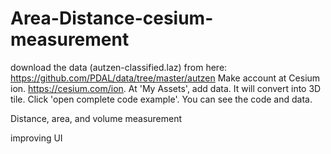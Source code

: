 # Area-Distance-cesium-measurement

download the data (autzen-classified.laz) from here: https://github.com/PDAL/data/tree/master/autzen
Make account at Cesium ion. https://cesium.com/ion. 
At 'My Assets', add data. It will convert into 3D tile.
Click 'open complete code example'. You can see the code and data.


Distance, area, and volume measurement 

improving UI
